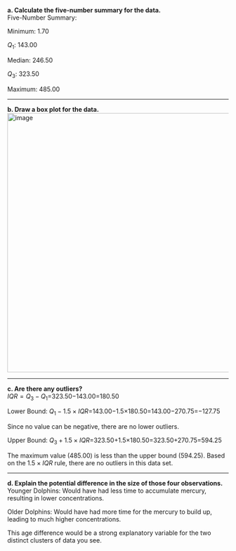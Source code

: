 **a. Calculate the five-number summary for the data.**  
Five-Number Summary:

Minimum: 1.70

$Q_1$: 143.00

Median: 246.50

$Q_3$: 323.50

Maximum: 485.00

---
**b. Draw a box plot for the data.**  
<img width="787" height="590" alt="image" src="https://github.com/user-attachments/assets/6438299a-f25e-4fc5-a445-ae284b574d37" />

---
**c. Are there any outliers?**  
$IQR=Q_3−Q_1$=323.50−143.00=180.50

Lower Bound: $Q_1−1.5×IQR$=143.00−1.5×180.50=143.00−270.75=−127.75

Since no value can be negative, there are no lower outliers.

Upper Bound: $Q_3+1.5×IQR$=323.50+1.5×180.50=323.50+270.75=594.25

The maximum value (485.00) is less than the upper bound (594.25).
Based on the $1.5×IQR$ rule, there are no outliers in this data set.

---
**d. Explain the potential difference in the size of those four observations.**  
Younger Dolphins: Would have had less time to accumulate mercury, resulting in lower concentrations.

Older Dolphins: Would have had more time for the mercury to build up, leading to much higher concentrations.

This age difference would be a strong explanatory variable for the two distinct clusters of data you see.
